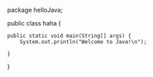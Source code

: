 package helloJava;

public class haha {

	public static void main(String[] args) {
		System.out.println("Welcome to Java!\n");

	}

}
